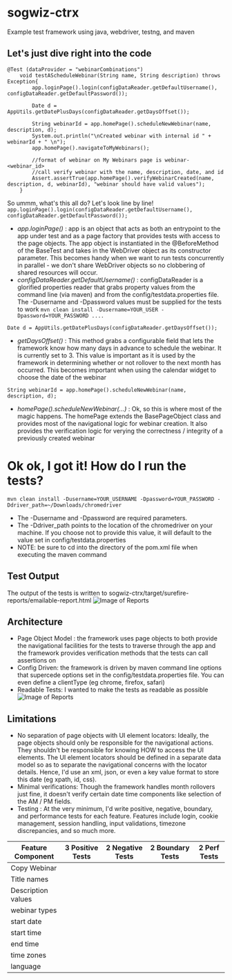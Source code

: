 # sogwiz-ctrx
Example test framework using java, webdriver, testng, and maven

Let's just dive right into the code
-----
```
@Test (dataProvider = "webinarCombinations")
	void testAScheduleWebinar(String name, String description) throws Exception{
		app.loginPage().login(configDataReader.getDefaultUsername(), configDataReader.getDefaultPassword());
		
		Date d = AppUtils.getDatePlusDays(configDataReader.getDaysOffset());
		
		String webinarId = app.homePage().scheduleNewWebinar(name, description, d);
		System.out.println("\nCreated webinar with internal id " + webinarId + " \n");
		app.homePage().navigateToMyWebinars();
		
		//format of webinar on My Webinars page is webinar-<webinar_id>
		//call verify webinar with the name, description, date, and id
		Assert.assertTrue(app.homePage().verifyWebinarCreated(name, description, d, webinarId), "webinar should have valid values");
	}
```

So ummm, what's this all do? Let's look line by line!
```app.loginPage().login(configDataReader.getDefaultUsername(), configDataReader.getDefaultPassword());```
* *app.loginPage()* : app is an object that acts as both an entrypoint to the app under test and as a page factory that provides tests with access to the page objects. The app object is instantiated in the @BeforeMethod of the BaseTest and takes in the WebDriver object as its constructor parameter.  This becomes handy when we want to run tests concurrently in parallel - we don't share WebDriver objects so no clobbering of shared resources will occur.
* *configDataReader.getDefaultUsername()* : configDataReader is a glorified properties reader that grabs property values from the command line (via maven) and from the config/testdata.properties file.  The -Dusername and -Dpassword values must be supplied for the tests to work
```mvn clean install -Dusername=YOUR_USER -Dpassword=YOUR_PASSWORD ....```

```Date d = AppUtils.getDatePlusDays(configDataReader.getDaysOffset());```
* *getDaysOffset()* : This method grabs a configurable field that lets the framework know how many days in advance to schedule the webinar.  It is currently set to 3.  This value is important as it is used by the framework in determining whether or not rollover to the next month has occurred.  This becomes important when using the calendar widget to choose the date of the webinar

```String webinarId = app.homePage().scheduleNewWebinar(name, description, d);```
* *homePage().scheduleNewWebinar(...)* : Ok, so this is where most of the magic happens. The homePage extends the BasePageObject class and provides most of the navigational logic for webinar creation. It also provides the verification logic for verying the correctness / integrity of a previously created webinar

Ok ok, I got it! How do I run the tests?
=====
```
mvn clean install -Dusername=YOUR_USERNAME -Dpassword=YOUR_PASSWORD -Ddriver_path=~/Downloads/chromedriver
```
* The -Dusername and -Dpassword are required parameters.
* The -Ddriver_path points to the location of the chromedriver on your machine. If you choose not to provide this value, it will default to the value set in config/testdata.properties
* NOTE: be sure to cd into the directory of the pom.xml file when executing the maven command

Test Output
-----
The output of the tests is written to sogwiz-ctrx/target/surefire-reports/emailable-report.html
![Image of Reports](https://raw.githubusercontent.com/sogwiz/sogwiz-ctrx/master/img_reports.png)

Architecture
-----
* Page Object Model : the framework uses page objects to both provide the navigational facilities for the tests to traverse through the app and the framework provides verification methods that the tests can call assertions on
* Config Driven: the framework is driven by maven command line options that supercede options set in the config/testdata.properties file. You can even define a clientType (eg chrome, firefox, safari)
* Readable Tests: I wanted to make the tests as readable as possible
![Image of Reports](https://raw.githubusercontent.com/sogwiz/sogwiz-ctrx/master/img_structure.png)

Limitations
-----
* No separation of page objects with UI element locators: Ideally, the page objects should only be responsible for the navigational actions. They shouldn't be responsible for knowing HOW to access the UI elements. The UI element locators should be defined in a separate data model so as to separate the navigational concerns with the locator details.  Hence, I'd use an xml, json, or even a key value format to store this date (eg xpath, id, css).
* Minimal verifications: Though the framework handles month rollovers just fine, it doesn't verify certain date time components like selection of the AM / PM fields. 
* Testing : At the very minimum, I'd write positive, negative, boundary, and performance tests for each feature. Features include login, cookie management, session handling, input validations, timezone discrepancies, and so much more.

| Feature Component | 3 Positive Tests | 2 Negative Tests | 2 Boundary Tests | 2 Perf Tests |
| ------------- | ----------- | ----------- | ----------- | ----------- |
| Copy Webinar | 
| Title names |
| Description values | 
| webinar types |
| start date |
| start time |
| end time |
| time zones |
| language |

